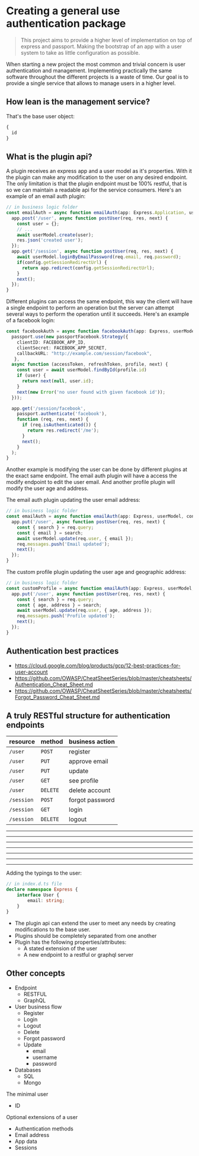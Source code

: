 # Creating a general use authentication package

> This project aims to provide a higher level of implementation on top of express and passport. Making the bootstrap of an app with a user system to take as little configuration as possible.

When starting a new project the most common and trivial concern is user authentication and management. Implementing practically the same software throughout the different projects is a waste of time. Our goal is to provide a single service that allows to manage users in a higher level.

## How lean is the management service?

That's the base user object:

```javascript
{
  id
}
```

## What is the plugin api?

A plugin receives an express app and a user model as it's properties. With it the plugin can make any modification to the user on any desired endpoint. The only limitation is that the plugin endpoint must be 100% restful, that is so we can maintain a readable api for the service consumers. Here's an example of an email auth plugin:

```typescript
// in business logic folder
const emailAuth = async function emailAuth(app: Express.Application, userModel, config) {
  app.post('/user', async function postUser(req, res, next) {
    const user = {};
    // ...
    await userModel.create(user);
    res.json('created user');
  });
  app.get('/session', async function postUser(req, res, next) {
    await userModel.loginByEmailPassword(req.email, req.password);
    if(config.getSessionRedirectUrl) {
      return app.redirect(config.getSessionRedirectUrl);
    }
    next();
  });
}
```

Different plugins can access the same endpoint, this way the client will have a single endpoint to perform an operation but the server can attempt several ways to perform the operation until it succeeds. Here's an example of a facebook login:

```typescript
const facebookAuth = async function facebookAuth(app: Express, userModel, config) {
  passport.use(new passportFacebook.Strategy({
    clientID: FACEBOOK_APP_ID,
    clientSecret: FACEBOOK_APP_SECRET,
    callbackURL: "http://example.com/session/facebook",
   },
  async function (accessToken, refreshToken, profile, next) {
    const user = await userModel.findById(profile.id)
    if (user) {
      return next(null, user.id);
    }
    next(new Error('no user found with given facebook id'));
  }));

  app.get('/session/facebook',
    passport.authenticate('facebook'),
    function (req, res, next) {
      if (req.isAuthenticated()) {
        return res.redirect('/me');
      }
      next();
    }
  );
}
```

Another example is modifying the user can be done by different plugins at the exact same endpoint. The email auth plugin will have a access the modify endpoint to edit the user email. And another profile plugin will modify the user age and address.

The email auth plugin updating the user email address:

```typescript
// in business logic folder
const emailAuth = async function emailAuth(app: Express, userModel, config) {
  app.put('/user', async function postUser(req, res, next) {
    const { search } = req.query;
    const { email } = search;
    await userModel.update(req.user, { email });
    req.messages.push('Email updated');
    next();
  });
}
```

The custom profile plugin updating the user age and geographic address:

```typescript
// in business logic folder
const customProfile = async function emailAuth(app: Express, userModel, config) {
  app.put('/user', async function postUser(req, res, next) {
    const { search } = req.query;
    const { age, address } = search;
    await userModel.update(req.user, { age, address });
    req.messages.push('Profile updated');
    next();
  });
}
```

## Authentication best practices

- https://cloud.google.com/blog/products/gcp/12-best-practices-for-user-account
- https://github.com/OWASP/CheatSheetSeries/blob/master/cheatsheets/Authentication_Cheat_Sheet.md
- https://github.com/OWASP/CheatSheetSeries/blob/master/cheatsheets/Forgot_Password_Cheat_Sheet.md

## A truly RESTful structure for authentication endpoints

| resource    | method    | business action     |
|-------------|-----------|---------------------|
| `/user`     | `POST`    | register            |
| `/user`     | `PUT`     | approve email       |
| `/user`     | `PUT`     | update              |
| `/user`     | `GET`     | see profile         |
| `/user`     | `DELETE`  | delete account      |
| `/session`  | `POST`    | forgot password     |
| `/session`  | `GET`     | login               |
| `/session`  | `DELETE`  | logout              |

---------------------------------------------
---------------------------------------------
---------------------------------------------
---------------------------------------------
---------------------------------------------
---------------------------------------------
---------------------------------------------

Adding the typings to the user:

```typescript
// in index.d.ts file
declare namespace Express {
    interface User {
        email: string;
    }
}
```

- The plugin api can extend the user to meet any needs by creating modifications to the base user.
- Plugins should be completely separated from one another
- Plugin has the following properties/attributes:
  - A stated extension of the user
  - A new endpoint to a restful or graphql server

## Other concepts

- Endpoint
  - RESTFUL
  - GraphQL
- User business flow
  - Register
  - Login
  - Logout
  - Delete
  - Forgot password
  - Update
    - email
    - username
    - password
- Databases
  - SQL
  - Mongo

The minimal user

- ID

Optional extensions of a user

- Authentication methods
- Email address
- App data
- Sessions
